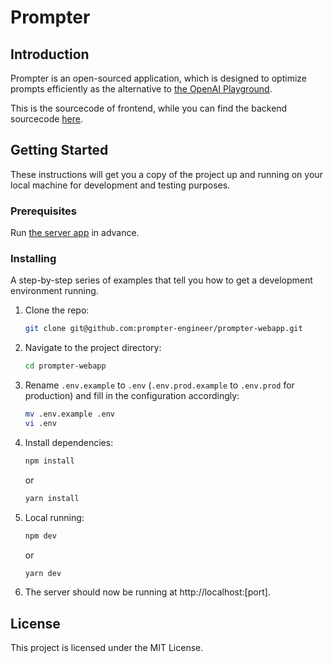 # Prompter

## Introduction
Prompter is an open-sourced application, which is designed to optimize prompts efficiently as the alternative to [the OpenAI Playground](https://platform.openai.com/playground). 

This is the sourcecode of frontend, while you can find the backend sourcecode [here](https://github.com/prompter-engineer/prompter-server).

## Getting Started
These instructions will get you a copy of the project up and running on your local machine for development and testing purposes.

### Prerequisites
Run [the server app](https://github.com/prompter-engineer/prompter-server) in advance.

### Installing
A step-by-step series of examples that tell you how to get a development environment running.

1. Clone the repo:
   ```bash
   git clone git@github.com:prompter-engineer/prompter-webapp.git
   ```

2. Navigate to the project directory:
   ```bash
   cd prompter-webapp
   ```

3. Rename `.env.example` to `.env` (`.env.prod.example` to `.env.prod` for production) and fill in the configuration accordingly:
   ```bash
   mv .env.example .env
   vi .env
   ```

4. Install dependencies:
   ```bash
   npm install
   ```
   or
   ```bash
   yarn install
   ```

5. Local running:
   ```bash
   npm dev
   ```
   or
   ```bash
   yarn dev
   ```

6. The server should now be running at http://localhost:[port].

## License
This project is licensed under the MIT License.

